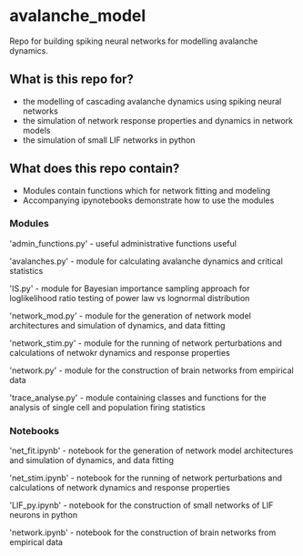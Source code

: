 # avalanche_model
Repo for building spiking neural networks for modelling avalanche dynamics.  

## What is this repo for?
* the modelling of cascading avalanche dynamics using spiking neural networks
* the simulation of network response properties and dynamics in network models
* the simulation of small LIF networks in python


## What does this repo contain?
* Modules contain functions which for network fitting and modeling
* Accompanying ipynotebooks demonstrate how to use the modules


### Modules
'admin_functions.py' - useful administrative functions useful 

'avalanches.py' - module for calculating avalanche dynamics and critical statistics

'IS.py' - module for Bayesian importance sampling approach for loglikelihood ratio testing of power law vs lognormal distribution

'network_mod.py' - module for the generation of network model architectures and simulation of dynamics, and data fitting

'network_stim.py' - module for the running of network perturbations and calculations of netwokr dynamics and response properties

'network.py' - module for the construction of brain networks from empirical data

'trace_analyse.py' - module containing classes and functions for the analysis of single cell and population firing statistics


### Notebooks

'net_fit.ipynb' - notebook for the generation of network model architectures and simulation of dynamics, and data fitting

'net_stim.ipynb' - notebook for the running of network perturbations and calculations of network dynamics and response properties

'LIF_py.ipynb' - notebook for the construction of small networks of LIF neurons in python

'network.ipynb' - notebook for the construction of brain networks from empirical data
